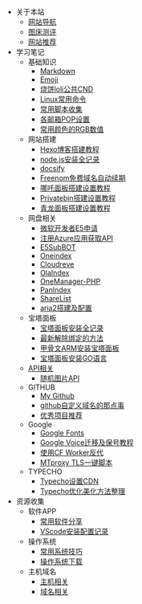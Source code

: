 * 关于本站
  * [网站导航](nav/sitenav.md)
  * [图床测评](nav/tccp.md)
  * [网站推荐](nav/favsite.md)
* 学习笔记
  * 基础知识
    - [Markdown](note/jichu/markdown.md)
    - [Emoji](note/jichu/emoji.md)
    - [烧饼loli公共CND](note/jichu/sbcdn.md)
    - [Linux常用命令](note/jichu/linux.md)
    - [常用脚本收集](note/jichu/shell.md)
    - [各邮箱POP设置](note/jichu/pop3.md)
    - [常用颜色的RGB数值](note/jichu/color.md)
  * 网站搭建
    - [Hexo博客搭建教程](note/site/hexo.md)
    - [node.js安装全记录](note/site/nodejs.md)
    - [docsify](note/site/docsify.md)
    - [Freenom免费域名自动续期](note/site/freenomxq.md)
    - [哪吒面板搭建设置教程](note/site/nezha.md)
    - [Privatebin搭建设置教程](note/site/privatebin.md)
    - [青龙面板搭建设置教程](note/site/qinglong.md)
  * 网盘相关
    - [微软开发者E5申请](/note/imgpan/e5.md)
    - [注册Azure应用获取API](/note/imgpan/azureapi.md)
    - [E5SubBOT](/note/imgpan/e5bot.md)
    - [Oneindex](/note/imgpan/oneindex.md)
    - [Cloudreve](/note/imgpan/cloudreve.md)
    - [OlaIndex](/note/imgpan/olaindex.md)
    - [OneManager-PHP](/note/imgpan/onemanager.md)
    - [PanIndex](/note/imgpan/panindex.md)
    - [ShareList](/note/imgpan/sharelist.md)
    - [aria2搭建及配置](/note/imgpan/aria2.md)
  * 宝塔面板
    - [宝塔面板安装全记录](note/bt/install.md)
    - [最新解除绑定的方法](note/bt/jiebangbt.md)
    - [甲骨文ARM安装宝塔面板](note/bt/oraclearmbt.md)
    - [宝塔面板安装GO语言](note/bt/golang.md)
  * [API相关](note/api/README.md)
    - [随机图片API](note/api/randomimg.md)
  * GITHUB
    - [My Github](note/git/mygithub.md)
    - [github自定义域名的那点事](note/git/gitdomain.md)
    - [优秀项目推荐](note/git/githubpj.md)
  * Google
    - [Google Fonts](note/jichu/googlefont.md)
    - [Google Voice迁移及保号教程](note/google/gv.md)
    - [使用CF Worker反代](note/google/work2google.md)
    - [MTproxy TLS一键脚本](note/google/mtproxy.md)
  * TYPECHO
    - [Typecho设置CDN](note/typecho/cdn.md)
    - [Typecho优化美化方法整理](note/typecho/meihua.md)
* 资源收集
  * 软件APP
    - [常用软件分享](ziyuan/soft/soft.md)
    - [VScode安装配置记录](ziyuan/vscode.md)
  * 操作系统
    - [常用系统技巧](ziyuan/system/system.md)
    - [操作系统下载](ziyuan/system/sysdown.md)
  * 主机域名
    - [主机相关](ziyuan/hostdomain/host.md)
    - [域名相关](ziyuan/hostdomin/domain.md)